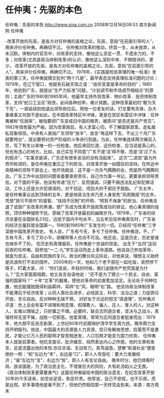 # 任仲夷：先驱的本色

任仲夷：先驱的本色
http://www.sina.com.cn  2008年12月18日09:53   南方新闻网
任仲夷

-改革开放的先驱，是各方对任仲夷的盖棺之论。先驱，意指“在前面引导的人”，用来评价任仲夷，再确切不过。
任仲夷对改革的推动，终其一生，从未放弃，从未沉默。体制内的官员中，对改革的支持，像他这么坚定一贯、不遗余力的，不多；对改革(尤其是政治体制改革)的认识，像他这么深刻中肯、不稍隐讳的，更少。
改革开放的先驱，是各方对任仲夷的盖棺之论。先驱，意指“在前面引导的人”，用来评价任仲夷，再确切不过。
1978年，《实践是检验真理的唯一标准》发表的第三天，任仲夷就撰文批判“两个凡是”，最早表态支持真理标准问题的讨论；1979年，在辽宁营口，他就有石破天惊之语：“由穷变富是革命的目的”；1980年，他初到广东，就提出“生产力标准”问题，“计划调节和市场调节相结合”的原则；主政广东的1980到1985年间，他最早主持外贸改革、物价改革、投资体制改革，支持“蛇口工业区”政改。此间各种创举，难计其数。这种改革最初的“敢为天下先”，一直延续到他退出领导岗位后。用他一位老友的话，打仗要有先锋，办大事难事又何尝不是如此。在中国改革特区中冲锋，更是在禁区和雷区中冲锋：任仲夷被称“任胡来”，被指要把广东变成旧中国的租界，被质问“是否还是共产党员”。
1982年情势最为严峻。因为改革刚启，有人求富心切，不了解国家政策，走私贩私现象频现。中央有人直指广东领导“放羊”，放言“再这样下去，不出三个月广东就要垮台”，提出要把对资产阶级的斗争进行到底。为此，任仲夷连续两次被召入京，写了有生以来唯一的一份检查。他后来回忆道，这份检查，应当说是真心的，但也有违心的地方。比如，自己实在不同意“广东不是‘活’得不够，而是‘活’过了头的观点”，“实事求是讲，广东还有很多该活的没有活起来”。
这次“二进宫”最为外界所称颂的，是任仲夷在重压之下的担当、对改革开放一如既往的坚持。在传达中央精神的领导干部会上，他开场就说：这不是一次杀气腾腾的会，而是热气腾腾的会。广东工作中出现的问题省委要承担责任，自己作为第一书记，更要承担领导责任。对下面的干部，他没有传递“压力”，反而强调，只要不搞违法乱纪和犯罪活动，工作上还是允许犯错误的，对干劲足、闯劲大的干部应予鼓励。
广东五年，是任仲夷事业达到顶峰的五年，更是他政治生命乃至人身安危“风雨飘摇”的五年。凭借“排污不排外”的睿智、“扶持不压制”的开明、“明哲不保身”的担当，任仲夷击退了诋毁广东改革的黑潮，使广东成为改革开放政策成功的铁证。他心秉真理的烛照，顶住种种强势干扰，穿越了改革开放最初的幽暗岁月。1979年，广东省的经济总量在全国排名23位，远低于国内平均水平，当五年后任仲夷离任时，广东省的经济总量跃居全国第一。1980到1985年广东发生的一切，已经将“任仲夷”三字深嵌中国改革开放史。
有人说，广东有今天，多亏了任仲夷。任仲夷说，不，广东有今天，多亏了邓小平。胡耀邦等人也功不可没。他还说，这是历史，历史是谁也抹杀不了的。
在历史和真理面前，任仲夷是个忠诚的信徒。
出生于“五四”运动前夜的任仲夷，因参加“一二·九”学生运动而走上革命道路。他说自己参加革命，就是为民主、自由和民族的复兴。政治的舞台风云际会，对他来说，理想主义始终是风浪吹打不去的情怀。
2000年的一天，他和几个老干部在一起吃饭，突然停下筷子，盯着大家，问：“你们说说，年轻的时候，我们追随共产党究竟是为什么？”见大家面面相觑，他又自言自语地说：“还不是为了建立一个民主、自由、富强的国家吗？”
十年“文革”的磨难，使他对革命的初衷愈加坚定。无论处于何种位置，他总能摆脱既得利益羁绊，耳辨“左”风、眼明“右”路。
他坚持政治体制改革不能滞后于经济改革；认同人类社会进步，必经民主、科学、法治之道；力促舆论开放，言论自由，反对种种无端干预。
对好友于光远的短文“讲道理”，任仲夷点评道：世上总会有蛮不讲理和用歪理、假理欺人、骗人、压人、害人的人。对这种人，实难以理喻之，只好置之不理。必要时，联合志同道合者，坚决与之战斗，真理终将无坚不摧，战胜一切邪恶。他爱真理，常常为志同道合者挺身而出：1979年，他大胆平反张志新案，上世纪80年代初期保护清华学生周为民，晚年鼎力支持开明报刊。他说，中国最大的资源是人力资源，但只有解放思想，启蒙而不是愚民，才能让亿万人民的聪明才智竞相迸发，人口包袱才能变为国力优势。
任仲夷本人就是启蒙者。他抗言直论，批评臧否，纯然表达内心之所感。他的文章和发言，总是流露出他的本性:亦庄亦谐，生动有力，真笃诚恳。慧解“和谐社会”便是绝妙一例：“和”左边为“禾”，右边是“口”，即人人有饭吃：要大力发展经济；“谐”左边为“言”，右边为“皆”，即人人有言论自由。
晚年时分，他仍体察时局、放谈国是，为了政治民主化，不惜冒巨大的风险，大有赴汤蹈火之无畏。
《政治体制改革更需要勇气》这篇任仲夷留给中国的政治遗言，在纪念改革开放30年的今天读来，如空谷足音，弥足珍贵。他常说，自己不悲观，也不乐观，而是达观。好多事情他是看不到了，但他仍然相信那一天终究会到来。来源：南方周末

